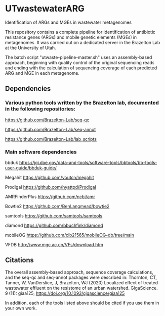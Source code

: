 # UTwastewaterARG
Identification of ARGs and MGEs in wastewater metagenomes

This repository contains a complete pipeline for identification of antibiotic resistance genes (ARGs) and mobile genetic elements (MGEs) in metagenomes. It was carried out on a dedicated server in the Brazelton Lab at the University of Utah. 

The batch script "utwaste-pipeline-master.sh" uses an assembly-based approach, beginning with quality control of the original sequencing reads and ending with the calculation of sequencing coverage of each predicted ARG and MGE in each metagenome. 

## Dependencies
### Various python tools written by the Brazelton lab, documented in the following repositories:
https://github.com/Brazelton-Lab/seq-qc

https://github.com/Brazelton-Lab/seq-annot

https://github.com/Brazelton-Lab/lab_scripts

### Main software dependencies
bbduk https://jgi.doe.gov/data-and-tools/software-tools/bbtools/bb-tools-user-guide/bbduk-guide/

Megahit https://github.com/voutcn/megahit

Prodigal https://github.com/hyattpd/Prodigal

AMRFinderPlus https://github.com/ncbi/amr

Bowtie2 https://github.com/BenLangmead/bowtie2

samtools https://github.com/samtools/samtools

diamond https://github.com/bbuchfink/diamond

mobileOG https://github.com/clb21565/mobileOG-db/tree/main

VFDB http://www.mgc.ac.cn/VFs/download.htm


## Citations
The overall assembly-based approach, sequence coverage calculations, and the seq-qc and seq-annot packages were described in:
Thornton, CT, Tanner, W, VanDerslice, J, Brazelton, WJ (2020) Localized effect of treated wastewater effluent on the resistome of an urban watershed. GigaScience. 9 (11): giaa125, https://doi.org/10.1093/gigascience/giaa125

In addition, each of the tools listed above should be cited if you use them in your own work.
